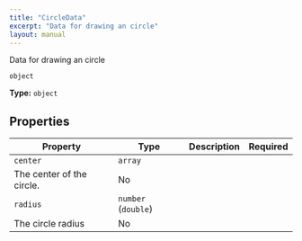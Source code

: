 ```yaml
---
title: "CircleData"
excerpt: "Data for drawing an circle"
layout: manual
---
```


Data for drawing an circle


`object`

**Type:** `object`





## Properties

| Property | Type | Description | Required |
|----------|------|-------------|----------|
| `center` | `array`
 | The center of the circle. | No |
| `radius` | `number` (`double`)
 | The circle radius | No |


